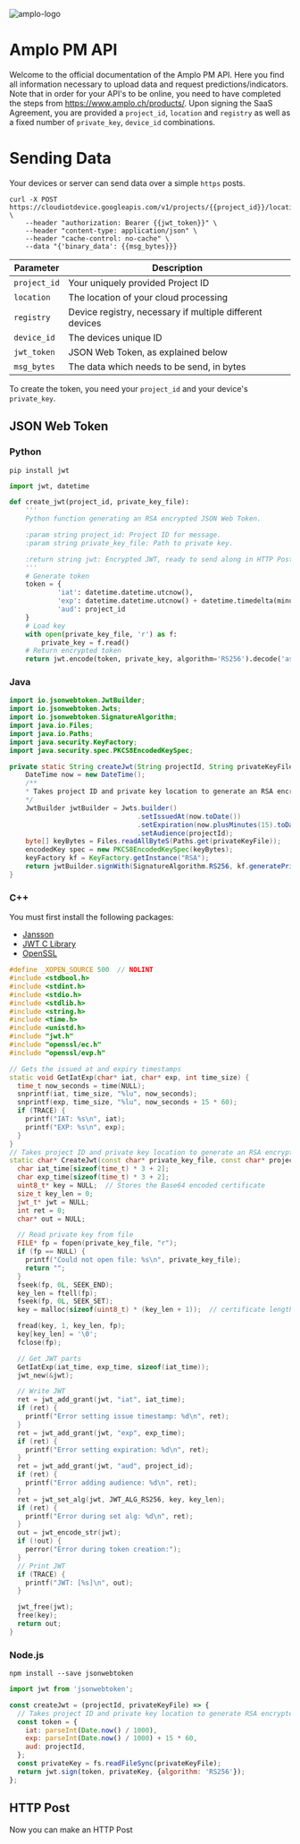 ![amplo-logo](https://amplo.ch/wp-content/uploads/2020/07/28july-normal-1.png)


# Amplo PM API
Welcome to the official documentation of the Amplo PM API. 
Here you find all information necessary to upload data and request predictions/indicators. 
Note that in order for your API's to be online, you need to have completed the steps from https://www.amplo.ch/products/.
Upon signing the SaaS Agreement, you are provided a `project_id`, `location` and `registry` as well as a fixed number of `private_key`, `device_id` combinations. 


# Sending Data
Your devices or server can send data over a simple `https` posts. 
```
curl -X POST https://cloudiotdevice.googleapis.com/v1/projects/{{project_id}}/locations/{{location}}/registries/{{registry}}/devices/{{device_id}}:publishEvent \
    --header "authorization: Bearer {{jwt_token}}" \
    --header "content-type: application/json" \
    --header "cache-control: no-cache" \
    --data "{'binary_data': {{msg_bytes}}}
```
Parameter | Description
--- | ---
`project_id` | Your uniquely provided Project ID
`location` | The location of your cloud processing
`registry` | Device registry, necessary if multiple different devices
`device_id` | The devices unique ID
`jwt_token` | JSON Web Token, as explained below
`msg_bytes` | The data which needs to be send, in bytes
To create the token, you need your `project_id` and your device's `private_key`. 

## JSON Web Token

### Python
`pip install jwt`
```python
import jwt, datetime

def create_jwt(project_id, private_key_file):
    '''
    Python function generating an RSA encrypted JSON Web Token. 

    :param string project_id: Project ID for message. 
    :param string private_key_file: Path to private key. 

    :return string jwt: Encrypted JWT, ready to send along in HTTP Post. 
    '''
    # Generate token
    token = {
            'iat': datetime.datetime.utcnow(),
            'exp': datetime.datetime.utcnow() + datetime.timedelta(minutes=15),
            'aud': project_id
    }
    # Load key
    with open(private_key_file, 'r') as f:
        private_key = f.read()
    # Return encrypted token
    return jwt.encode(token, private_key, algorithm='RS256').decode('ascii')
```
### Java
```java
import io.jsonwebtoken.JwtBuilder;
import io.jsonwebtoken.Jwts;
import io.jsonwebtoken.SignatureAlgorithm;
import java.io.Files;
import java.io.Paths;
import java.security.KeyFactory;
import java.security.spec.PKCS8EncodedKeySpec;

private static String createJwt(String projectId, String privateKeyFile) {
    DateTime now = new DateTime();
    /**
    * Takes project ID and private key location to generate an RSA encrypted JWT.
    */
    JwtBuilder jwtBuilder = Jwts.builder()
                                .setIssuedAt(now.toDate())
                                .setExpiration(now.plusMinutes(15).toDate())
                                .setAudience(projectId);
    byte[] keyBytes = Files.readAllByteS(Paths.get(privateKeyFile));
    encodedKey spec = new PKCS8EncodedKeySpec(keyBytes);
    keyFactory kf = KeyFactory.getInstance("RSA");
    return jwtBuilder.signWith(SignatureAlgorithm.RS256, kf.generatePrivate(spec)).compact()
}
```
### C++
You must first install the following packages:
* [Jansson](https://github.com/akheron/jansson)
* [JWT C Library](https://github.com/benmcollins/libjwt)
* [OpenSSL](https://github.com/openssl/openssl)
```C++
#define _XOPEN_SOURCE 500  // NOLINT
#include <stdbool.h>
#include <stdint.h>
#include <stdio.h>
#include <stdlib.h>
#include <string.h>
#include <time.h>
#include <unistd.h>
#include "jwt.h"
#include "openssl/ec.h"
#include "openssl/evp.h"

// Gets the issued at and expiry timestamps
static void GetIatExp(char* iat, char* exp, int time_size) {
  time_t now_seconds = time(NULL);
  snprintf(iat, time_size, "%lu", now_seconds);
  snprintf(exp, time_size, "%lu", now_seconds + 15 * 60);
  if (TRACE) {
    printf("IAT: %s\n", iat);
    printf("EXP: %s\n", exp);
  }
}
// Takes project ID and private key location to generate an RSA encrypted JWT.
static char* CreateJwt(const char* private_key_file, const char* project_id) {
  char iat_time[sizeof(time_t) * 3 + 2];
  char exp_time[sizeof(time_t) * 3 + 2];
  uint8_t* key = NULL;  // Stores the Base64 encoded certificate
  size_t key_len = 0;
  jwt_t* jwt = NULL;
  int ret = 0;
  char* out = NULL;

  // Read private key from file
  FILE* fp = fopen(private_key_file, "r");
  if (fp == NULL) {
    printf("Could not open file: %s\n", private_key_file);
    return "";
  }
  fseek(fp, 0L, SEEK_END);
  key_len = ftell(fp);
  fseek(fp, 0L, SEEK_SET);
  key = malloc(sizeof(uint8_t) * (key_len + 1));  // certificate length + \0

  fread(key, 1, key_len, fp);
  key[key_len] = '\0';
  fclose(fp);

  // Get JWT parts
  GetIatExp(iat_time, exp_time, sizeof(iat_time));
  jwt_new(&jwt);

  // Write JWT
  ret = jwt_add_grant(jwt, "iat", iat_time);
  if (ret) {
    printf("Error setting issue timestamp: %d\n", ret);
  }
  ret = jwt_add_grant(jwt, "exp", exp_time);
  if (ret) {
    printf("Error setting expiration: %d\n", ret);
  }
  ret = jwt_add_grant(jwt, "aud", project_id);
  if (ret) {
    printf("Error adding audience: %d\n", ret);
  }
  ret = jwt_set_alg(jwt, JWT_ALG_RS256, key, key_len);
  if (ret) {
    printf("Error during set alg: %d\n", ret);
  }
  out = jwt_encode_str(jwt);
  if (!out) {
    perror("Error during token creation:");
  }
  // Print JWT
  if (TRACE) {
    printf("JWT: [%s]\n", out);
  }

  jwt_free(jwt);
  free(key);
  return out;
}
```
### Node.js
`npm install --save jsonwebtoken`
```js
import jwt from 'jsonwebtoken';

const createJwt = (projectId, privateKeyFile) => {
  // Takes project ID and private key location to generate RSA encrypted JWT. 
  const token = {
    iat: parseInt(Date.now() / 1000),
    exp: parseInt(Date.now() / 1000) + 15 * 60,
    aud: projectId,
  };
  const privateKey = fs.readFileSync(privateKeyFile);
  return jwt.sign(token, privateKey, {algorithm: 'RS256'});
};
```

## HTTP Post
Now you can make an HTTP Post 